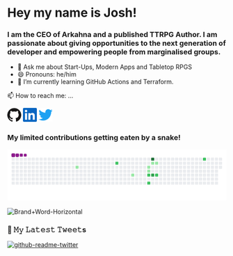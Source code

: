 # Hey my name is Josh!

### I am the CEO of Arkahna and a published TTRPG Author. I am passionate about giving opportunities to the next generation of developer and empowering people from marginalised groups.

- 💬 Ask me about Start-Ups, Modern Apps and Tabletop RPGS 
- 😄 Pronouns: he/him
- 🌱 I’m currently learning GitHub Actions and Terraform.

📫 How to reach me: ...
<p align="left">
  <a href="https://github.com/joshuaboys"><img alt="GitHub" height="32" width="32" src="assets/github.svg"></a>
  <a href="https://linkedin.com/in/joshboys"><img alt="LinkedIn" height="32" width="32" src="assets/linkedin.svg"></a>
  <a href="https://twitter.com/aneki"><img alt="Twitter" height="32" width="32" src="assets/twitter.svg"></a>
</p>

### My limited contributions getting eaten by a snake!
![snake gif](https://github.com/joshuaboys/joshuaboys/blob/output/github-contribution-grid-snake.gif)


![Brand+Word-Horizontal](https://user-images.githubusercontent.com/38293002/132086825-0d716440-6649-42d2-8ece-7ebf6cb870b7.png)


### 🔔 𝙼𝚢 𝙻𝚊𝚝𝚎𝚜𝚝 𝚃𝚠𝚎𝚎𝚝s
[![github-readme-twitter](https://github-readme-twitter.gazf.vercel.app/api?id=aneki)](https://github.com/joshuaboys/github-readme-twitter)


